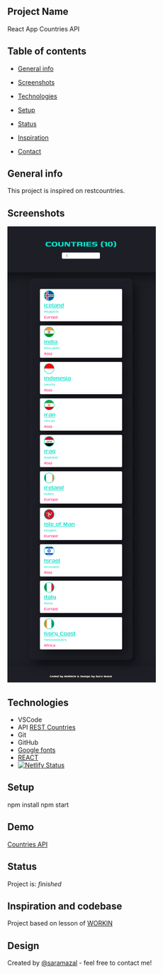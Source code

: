 

## Project Name
React App Countries API

## Table of contents
* [General info](#general-info)
* [Screenshots](#screenshots)
* [Technologies](#technologies)
* [Setup](#setup)

* [Status](#status)
* [Inspiration](#inspiration)
* [Contact](#contact)

## General info
This project is inspired on restcountries. 

## Screenshots
![Countries API](https://github.com/saramazal/react-app-countries-api/blob/main/Countries-API.png)

## Technologies
* VSCode
* API [REST Countries](https://restcountries.com/#api-endpoints-v3-all)
* Git
* GitHub
* [Google fonts](https://fonts.google.com/?category=Sans+Serif,Display,Monospace&preview.text=Word%20Smith&preview.text_type=custom)
* [REACT](https://reactjs.org/docs/getting-started.html/)
* [![Netlify Status](https://api.netlify.com/api/v1/badges/e570f083-523a-43aa-ad53-55fcc70a520f/deploy-status)](https://app.netlify.com/sites/mazal-countries-api/deploys)

## Setup
npm install
npm start

## Demo
[Countries API](https://mazal-countries-api.netlify.app/)


## Status
Project is:  _finished_

## Inspiration and codebase
Project based on lesson of [WORKIN](https://cyber.workin.co.il/)


## Design 
Created by [@saramazal](https://github.com/saramazal/) - feel free to contact me!
